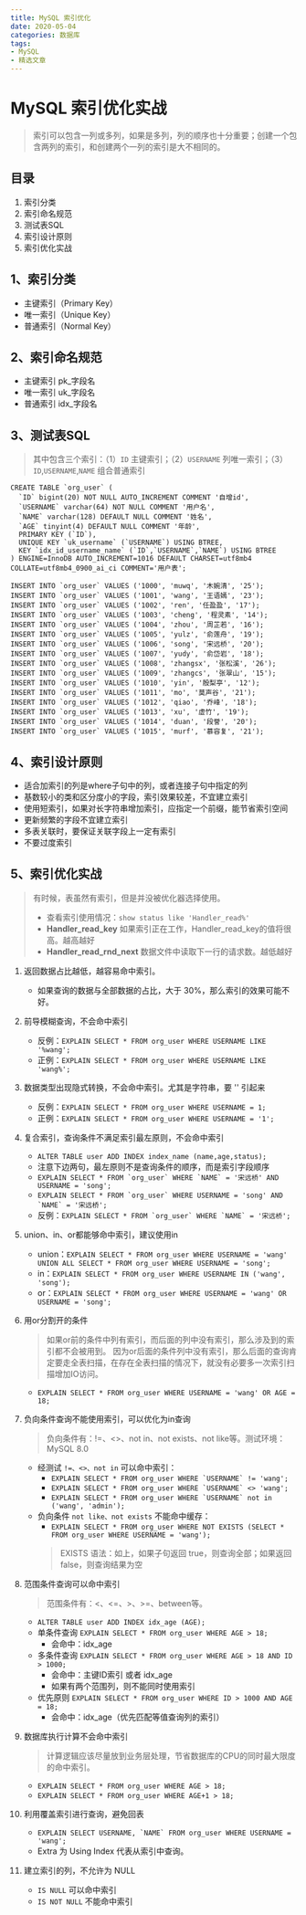 ```yaml
---
title: MySQL 索引优化
date: 2020-05-04
categories: 数据库
tags:
- MySQL
- 精选文章
---
```



# MySQL 索引优化实战
> 索引可以包含一列或多列，如果是多列，列的顺序也十分重要；创建一个包含两列的索引，和创建两个一列的索引是大不相同的。

## 目录
1. 索引分类
2. 索引命名规范
3. 测试表SQL
4. 索引设计原则
4. 索引优化实战

## 1、索引分类
- 主键索引（Primary Key）
- 唯一索引（Unique  Key）
- 普通索引（Normal  Key）

## 2、索引命名规范
- 主键索引 pk_字段名
- 唯一索引 uk_字段名
- 普通索引 idx_字段名

## 3、测试表SQL
> 其中包含三个索引：（1）`ID` 主键索引；（2）`USERNAME` 列唯一索引；（3）`ID`,`USERNAME`,`NAME` 组合普通索引
```mysql
CREATE TABLE `org_user` (
  `ID` bigint(20) NOT NULL AUTO_INCREMENT COMMENT '自增id',
  `USERNAME` varchar(64) NOT NULL COMMENT '用户名',
  `NAME` varchar(128) DEFAULT NULL COMMENT '姓名',
  `AGE` tinyint(4) DEFAULT NULL COMMENT '年龄',
  PRIMARY KEY (`ID`),
  UNIQUE KEY `uk_username` (`USERNAME`) USING BTREE,
  KEY `idx_id_username_name` (`ID`,`USERNAME`,`NAME`) USING BTREE
) ENGINE=InnoDB AUTO_INCREMENT=1016 DEFAULT CHARSET=utf8mb4 COLLATE=utf8mb4_0900_ai_ci COMMENT='用户表';

INSERT INTO `org_user` VALUES ('1000', 'muwq', '木婉清', '25');
INSERT INTO `org_user` VALUES ('1001', 'wang', '王语嫣', '23');
INSERT INTO `org_user` VALUES ('1002', 'ren', '任盈盈', '17');
INSERT INTO `org_user` VALUES ('1003', 'cheng', '程灵素', '14');
INSERT INTO `org_user` VALUES ('1004', 'zhou', '周芷若', '16');
INSERT INTO `org_user` VALUES ('1005', 'yulz', '俞莲舟', '19');
INSERT INTO `org_user` VALUES ('1006', 'song', '宋远桥', '20');
INSERT INTO `org_user` VALUES ('1007', 'yudy', '俞岱岩', '18');
INSERT INTO `org_user` VALUES ('1008', 'zhangsx', '张松溪', '26');
INSERT INTO `org_user` VALUES ('1009', 'zhangcs', '张翠山', '15');
INSERT INTO `org_user` VALUES ('1010', 'yin', '殷梨亭', '12');
INSERT INTO `org_user` VALUES ('1011', 'mo', '莫声谷', '21');
INSERT INTO `org_user` VALUES ('1012', 'qiao', '乔峰', '18');
INSERT INTO `org_user` VALUES ('1013', 'xu', '虚竹', '19');
INSERT INTO `org_user` VALUES ('1014', 'duan', '段誉', '20');
INSERT INTO `org_user` VALUES ('1015', 'murf', '慕容复', '21');
```

## 4、索引设计原则
- 适合加索引的列是where子句中的列，或者连接子句中指定的列
- 基数较小的类和区分度小的字段，索引效果较差，不宜建立索引
- 使用短索引，如果对长字符串增加索引，应指定一个前缀，能节省索引空间
- 更新频繁的字段不宜建立索引
- 多表关联时，要保证关联字段上一定有索引
- 不要过度索引

## 5、索引优化实战
> 有时候，表虽然有索引，但是并没被优化器选择使用。
> - 查看索引使用情况：`show status like 'Handler_read%'`
> - **Handler_read_key** 如果索引正在工作，Handler_read_key的值将很高。越高越好
> - **Handler_read_rnd_next** 数据文件中读取下一行的请求数。越低越好

1. 返回数据占比越低，越容易命中索引。
   - 如果查询的数据与全部数据的占比，大于 30%，那么索引的效果可能不好。

2. 前导模糊查询，不会命中索引
   - 反例：`EXPLAIN SELECT * FROM org_user WHERE USERNAME LIKE '%wang';`
   - 正例：`EXPLAIN SELECT * FROM org_user WHERE USERNAME LIKE 'wang%';`

3. 数据类型出现隐式转换，不会命中索引。尤其是字符串，要 '' 引起来
   - 反例：`EXPLAIN SELECT * FROM org_user WHERE USERNAME = 1;`
   - 正例：`EXPLAIN SELECT * FROM org_user WHERE USERNAME = '1';`

4. 复合索引，查询条件不满足索引最左原则，不会命中索引
   - `ALTER TABLE user ADD INDEX index_name (name,age,status);`
   - 注意下边两句，最左原则不是查询条件的顺序，而是索引字段顺序
   - ```EXPLAIN SELECT * FROM `org_user` WHERE `NAME` = '宋远桥' AND USERNAME = 'song';```
   - ```EXPLAIN SELECT * FROM `org_user` WHERE USERNAME = 'song' AND `NAME` = '宋远桥';```
   - 反例：```EXPLAIN SELECT * FROM `org_user` WHERE `NAME` = '宋远桥';```

5. union、in、or都能够命中索引，建议使用in
   - union：`EXPLAIN SELECT * FROM org_user WHERE USERNAME = 'wang' UNION ALL SELECT * FROM org_user WHERE USERNAME = 'song';`
   - in：`EXPLAIN SELECT * FROM org_user WHERE USERNAME IN ('wang', 'song');`
   - or：`EXPLAIN SELECT * FROM org_user WHERE USERNAME = 'wang' OR USERNAME = 'song';`

6. 用or分割开的条件
   > 如果or前的条件中列有索引，而后面的列中没有索引，那么涉及到的索引都不会被用到。
   > 因为or后面的条件列中没有索引，那么后面的查询肯定要走全表扫描，在存在全表扫描的情况下，就没有必要多一次索引扫描增加IO访问。
   - `EXPLAIN SELECT * FROM org_user WHERE USERNAME = 'wang' OR AGE = 18;`

7. 负向条件查询不能使用索引，可以优化为in查询
   > 负向条件有：!=、<>、not in、not exists、not like等。测试环境：MySQL 8.0
   - 经测试 `!=、<>、not in` 可以命中索引：
        - ```EXPLAIN SELECT * FROM org_user WHERE `USERNAME` != 'wang';```
        - ```EXPLAIN SELECT * FROM org_user WHERE `USERNAME` <> 'wang';```
        - ```EXPLAIN SELECT * FROM org_user WHERE `USERNAME` not in ('wang', 'admin');```
   - 负向条件 `not like、not exists` 不能命中缓存：
     - ```EXPLAIN SELECT * FROM org_user WHERE NOT EXISTS (SELECT * FROM org_user WHERE USERNAME = 'wang');```
     > EXISTS 语法：如上，如果子句返回 true，则查询全部；如果返回 false，则查询结果为空

8. 范围条件查询可以命中索引
   > 范围条件有：<、<=、>、>=、between等。
   - `ALTER TABLE user ADD INDEX idx_age (AGE);`
   - 单条件查询 `EXPLAIN SELECT * FROM org_user WHERE AGE > 18;`
     - 会命中：idx_age 
   - 多条件查询 `EXPLAIN SELECT * FROM org_user WHERE AGE > 18 AND ID > 1000;`
     - 会命中：主键ID索引 或者 idx_age 
     - 如果有两个范围列，则不能同时使用索引
   - 优先原则 `EXPLAIN SELECT * FROM org_user WHERE ID > 1000 AND AGE = 18;`
     - 会命中：idx_age（优先匹配等值查询列的索引）

9. 数据库执行计算不会命中索引
   > 计算逻辑应该尽量放到业务层处理，节省数据库的CPU的同时最大限度的命中索引。
   - `EXPLAIN SELECT * FROM org_user WHERE AGE > 18;`
   - `EXPLAIN SELECT * FROM org_user WHERE AGE+1 > 18;`

10. 利用覆盖索引进行查询，避免回表
    - ```EXPLAIN SELECT USERNAME, `NAME` FROM org_user WHERE USERNAME = 'wang';```
    - Extra 为 Using Index 代表从索引中查询。

11. 建立索引的列，不允许为 NULL
    - `IS NULL` 可以命中索引
    - `IS NOT NULL` 不能命中索引

